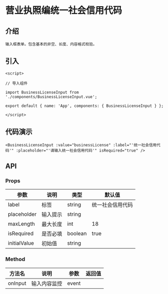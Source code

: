 # 营业执照编统一社会信用代码

## 介绍
```
输入框表单。包含基本的非空、长度、内容格式校验。
```

## 引入
```
<script>

// 导入组件

import BusinessLicenseInput from './components/BusinessLicenseInput.vue';

export default { name: 'App', components: { BusinessLicenseInput } };

</script> 
```
## 代码演示
```
<BusinessLicenseInput :value="businessLicense" :label="'统一社会信用代码'" :placeholder="'请输入统一社会信用代码'" isRequired="true" />  
```
## API 
### Props
| 参数	| 说明	| 类型	| 默认值 | 
| --- | --- | --- | --- |
| label | 标签 | string | 统一社会信用代码 |
| placeholder | 输入提示 | string |  |    
| maxLength | 最大长度 | int | 18 |   
| isRequired | 是否必填 | boolean | true |   
| initialValue | 初始值 | string |  | 
### Method
| 方法名	| 说明	| 参数	| 返回值 | 
| --- | --- | --- | --- |
| onInput | 输入内容监控 | event |  |